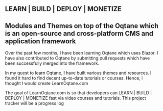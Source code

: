 ## LEARN | BUILD | DEPLOY | MONETIZE
## Modules and Themes on top of the Oqtane which is an open-source and cross-platform CMS and application framework

Over the past few months, I have been learning Oqtane which uses Blazor. I have also contributed to Oqtane by submitting pull requests which have been successfully merged into the framework. 

In my quest to learn Oqtane, I have built various themes and resources. I found it hard to find decent up-to-date tutorials or courses. Hence, I thought I would create LearnOqtane.com 

The goal of LearnOqtane.com is so that developers can LEARN | BUILD | DEPLOY | MONETIZE fast via video courses and tutorials. This project tracker will be a progress log 
